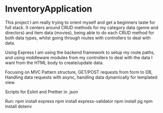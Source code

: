 # InventoryApplication
This project I am really trying to orient myself and get a beginners taste for full stack. It centers around CRUD methods for my category data (genre and directors) and item data (movies), being able to do each CRUD method for both data types, whilst going through routes with controllers to deal with data. 

Using Express I am using the backend framework to setup my route paths, and using middleware modules from my controllers to deal with the data I want from the HTML body to create/update data.  

Focusing on MVC Pattern structure, GET/POST requests from form to DB, Handling data requests with async, handling data dynamically for templated view.

Scripts for Eslint and Prettier in .json

Run:
npm install express
npm install express-validator
npm install pg
npm install dotenv
